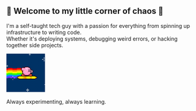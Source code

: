 ## 👾 Welcome to my little corner of chaos 👾

I'm a self-taught tech guy with a passion for everything from spinning up infrastructure to writing code.  
Whether it's deploying systems, debugging weird errors, or hacking together side projects. 

<img src="./kirbynyandash.gif" width="20%"/> <br />
 
Always experimenting, always learning.
